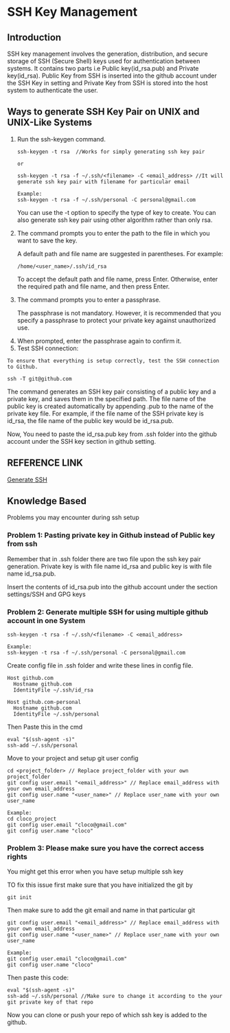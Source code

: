 # SSH Key Management

## Introduction

SSH key management involves the generation, distribution, and secure storage of SSH (Secure Shell) keys used for authentication between systems.
It contains two parts i.e Public key(id_rsa.pub) and Private key(id_rsa). Public Key from SSH is inserted into the github account under the SSH Key in setting and Private Key from SSH is stored into the host system to authenticate the user.

##  Ways to generate SSH Key Pair on UNIX and UNIX-Like Systems
<ol>
<li> Run the ssh-keygen command. </li>

```
ssh-keygen -t rsa  //Works for simply generating ssh key pair
   
or
   
ssh-keygen -t rsa -f ~/.ssh/<filename> -C <email_address> //It will generate ssh key pair with filename for particular email
   
Example:
ssh-keygen -t rsa -f ~/.ssh/personal -C personal@gmail.com
```
   You can use the -t option to specify the type of key to create. You can also generate ssh key pair using other algorithm rather than only rsa.

<li> The command prompts you to enter the path to the file in which you want to save the key.</li>

   A default path and file name are suggested in parentheses. For example:
```
/home/<user_name>/.ssh/id_rsa 
```
   To accept the default path and file name, press Enter. Otherwise, enter the required path and file name, and then press Enter.

<li> The command prompts you to enter a passphrase. </li>

   The passphrase is not mandatory. However, it is recommended that you specify a passphrase to protect your private key against unauthorized use.
    
<li> When prompted, enter the passphrase again to confirm it.</li>
<li> Test SSH connection: </li>
</ol>
    
    To ensure that everything is setup correctly, test the SSH connection to Github.
```
ssh -T git@github.com
```

The command generates an SSH key pair consisting of a public key and a private key, and saves them in the specified path. The file name of the public key is created automatically by appending .pub to the name of the private key file. For example, if the file name of the SSH private key is id_rsa, the file name of the public key would be id_rsa.pub.

Now, You need to paste the id_rsa.pub key from .ssh folder into the github account under the SSH key section in github setting.

## REFERENCE LINK
<a href="https://docs.oracle.com/en/cloud/cloud-at-customer/occ-get-started/generate-ssh-key-pair.html#GUID-8B9E7FCB-CEA3-4FB3-BF1A-FD3406A2432F">Generate SSH</a>


## Knowledge Based
Problems you may encounter during ssh setup

### Problem 1: Pasting private key in Github instead of Public key from ssh

Remember that in .ssh folder there are two file upon the ssh key pair generation. Private key is with file name id_rsa and public key is with file name id_rsa.pub.

Insert the contents of id_rsa.pub into the github account under the section settings/SSH and GPG keys 

### Problem 2: Generate multiple SSH for using multiple github account in one System

```
ssh-keygen -t rsa -f ~/.ssh/<filename> -C <email_address>

Example:
ssh-keygen -t rsa -f ~/.ssh/personal -C personal@gmail.com
```

Create config file in .ssh folder and write these lines in config file.
```
Host github.com
  Hostname github.com
  IdentityFile ~/.ssh/id_rsa

Host github.com-personal
  Hostname github.com
  IdentityFile ~/.ssh/personal
```
Then Paste this in the cmd

```
eval "$(ssh-agent -s)"
ssh-add ~/.ssh/personal
```

Move to your project and setup git user config
```
cd <project_folder> // Replace project_folder with your own project_folder
git config user.email "<email_address>" // Replace email_address with your own email_address
git config user.name "<user_name>" // Replace user_name with your own user_name

Example:
cd cloco_project
git config user.email "cloco@gmail.com"
git config user.name "cloco"
```

### Problem 3: Please make sure you have the correct access rights
You might get this error when you have setup multiple ssh key

TO fix this issue first make sure that you have initialized the git by
```
git init
```
Then make sure to add the git email and name in that particular git
```
git config user.email "<email_address>" // Replace email_address with your own email_address
git config user.name "<user_name>" // Replace user_name with your own user_name

Example:
git config user.email "cloco@gmail.com"
git config user.name "cloco"
```

Then paste this code:
```
eval "$(ssh-agent -s)"
ssh-add ~/.ssh/personal //Make sure to change it according to the your git private key of that repo
```

Now you can clone or push your repo of which ssh key is added to the github.
